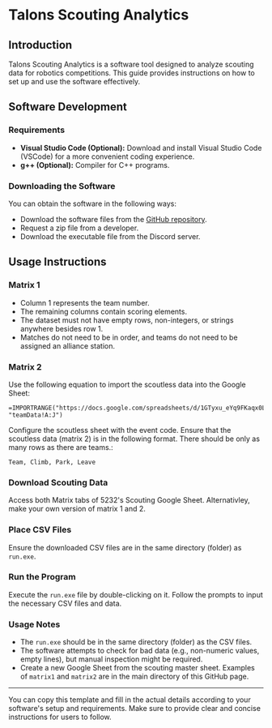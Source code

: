 # Talons Scouting Analytics

## Introduction

Talons Scouting Analytics is a software tool designed to analyze scouting data for robotics competitions. This guide provides instructions on how to set up and use the software effectively.

## Software Development

### Requirements

- **Visual Studio Code (Optional):** Download and install Visual Studio Code (VSCode) for a more convenient coding experience.
- **g++ (Optional):** Compiler for C++ programs.

### Downloading the Software

You can obtain the software in the following ways:

- Download the software files from the [GitHub repository](https://github.com/5232-Talons/Talons-Scouting-Analytics).
- Request a zip file from a developer.
- Download the executable file from the Discord server.

## Usage Instructions

### Matrix 1

- Column 1 represents the team number.
- The remaining columns contain scoring elements.
- The dataset must not have empty rows, non-integers, or strings anywhere besides row 1.
- Matches do not need to be in order, and teams do not need to be assigned an alliance station.

### Matrix 2

Use the following equation to import the scoutless data into the Google Sheet:

```
=IMPORTRANGE("https://docs.google.com/spreadsheets/d/1GTyxu_eYq9FKaqx0LkNrmuTAbh2AKvh4GwuM3ht5pgM/edit", "teamData!A:J")
```

Configure the scoutless sheet with the event code. Ensure that the scoutless data (matrix 2) is in the following format. There should be only as many rows as there are teams.:

```
Team, Climb, Park, Leave
```

### Download Scouting Data

Access both Matrix tabs of 5232's Scouting Google Sheet. Alternativley, make your own version of matrix 1 and 2.

### Place CSV Files

Ensure the downloaded CSV files are in the same directory (folder) as `run.exe`.

### Run the Program

Execute the `run.exe` file by double-clicking on it. Follow the prompts to input the necessary CSV files and data.

### Usage Notes

- The `run.exe` should be in the same directory (folder) as the CSV files.
- The software attempts to check for bad data (e.g., non-numeric values, empty lines), but manual inspection might be required.
- Create a new Google Sheet from the scouting master sheet. Examples of `matrix1` and `matrix2` are in the main directory of this GitHub page.

---

You can copy this template and fill in the actual details according to your software's setup and requirements. Make sure to provide clear and concise instructions for users to follow.
